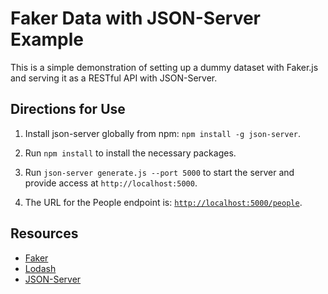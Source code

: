 # Faker Data with JSON-Server Example

This is a simple demonstration of setting up a dummy dataset with Faker.js and serving it as a RESTful API with JSON-Server.

## Directions for Use

1. Install json-server globally from npm:  ```npm install -g json-server```.

2. Run ```npm install``` to install the necessary packages.

3. Run ```json-server generate.js --port 5000``` to start the server and provide access at ```http://localhost:5000```.

4. The URL for the People endpoint is:  [```http://localhost:5000/people```](http://localhost:5000/people).

## Resources

- [Faker](https://fakerjs.dev/)
- [Lodash](https://lodash.com/)
- [JSON-Server](https://github.com/typicode/json-server)
